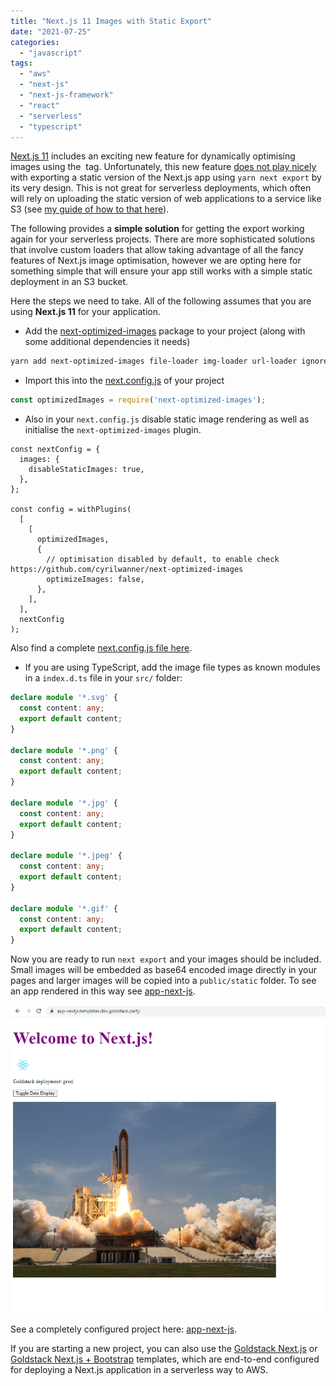 ```yaml
---
title: "Next.js 11 Images with Static Export"
date: "2021-07-25"
categories: 
  - "javascript"
tags: 
  - "aws"
  - "next-js"
  - "next-js-framework"
  - "react"
  - "serverless"
  - "typescript"
---
```


[Next.js 11](https://nextjs.org/blog/next-11) includes an exciting new feature for dynamically optimising images using the [<Image>](https://nextjs.org/docs/api-reference/next/image) tag. Unfortunately, this new feature [does not play nicely](https://github.com/vercel/next.js/issues/18356) with exporting a static version of the Next.js app using `yarn next export` by its very design. This is not great for serverless deployments, which often will rely on uploading the static version of web applications to a service like S3 (see [my guide of how to that here](https://maxrohde.com/2021/01/30/deploy-next-js-to-aws/)).

The following provides a **simple solution** for getting the export working again for your serverless projects. There are more sophisticated solutions that involve custom loaders that allow taking advantage of all the fancy features of Next.js image optimisation, however we are opting here for something simple that will ensure your app still works with a simple static deployment in an S3 bucket.

Here the steps we need to take. All of the following assumes that you are using **Next.js 11** for your application.

- Add the [next-optimized-images](https://github.com/cyrilwanner/next-optimized-images) package to your project (along with some additional dependencies it needs)

```bash
yarn add next-optimized-images file-loader img-loader url-loader ignore-loader extracted-loader next-compose-plugins
```

- Import this into the [next.config.js](https://nextjs.org/docs/api-reference/next.config.js/introduction) of your project

```javascript
const optimizedImages = require('next-optimized-images');
```

- Also in your `next.config.js` disable static image rendering as well as initialise the `next-optimized-images` plugin.

```
const nextConfig = {
  images: {
    disableStaticImages: true,
  },
};

const config = withPlugins(
  [
    [
      optimizedImages,
      {
        // optimisation disabled by default, to enable check https://github.com/cyrilwanner/next-optimized-images
        optimizeImages: false,
      },
    ],
  ],
  nextConfig
);
```

Also find a complete [next.config.js file here](https://github.com/goldstack/goldstack/blob/master/workspaces/templates/packages/app-nextjs/next.config.js).

- If you are using TypeScript, add the image file types as known modules in a `index.d.ts` file in your `src/` folder:

```typescript
declare module '*.svg' {
  const content: any;
  export default content;
}

declare module '*.png' {
  const content: any;
  export default content;
}

declare module '*.jpg' {
  const content: any;
  export default content;
}

declare module '*.jpeg' {
  const content: any;
  export default content;
}

declare module '*.gif' {
  const content: any;
  export default content;
}
```

Now you are ready to run `next export` and your images should be included. Small images will be embedded as base64 encoded image directly in your pages and larger images will be copied into a `public/static` folder. To see an app rendered in this way see [app-next-js](https://app-nextjs.templates.dev.goldstack.party/).

![Next.js App for static export with images](images/nextjs-11-static-images-app.png)

See a completely configured project here: [app-next-js](https://github.com/goldstack/goldstack/tree/master/workspaces/templates/packages/app-nextjs).

If you are starting a new project, you can also use the [Goldstack Next.js](https://goldstack.party/templates/nextjs) or [Goldstack Next.js + Bootstrap](https://goldstack.party/templates/nextjs-bootstrap) templates, which are end-to-end configured for deploying a Next.js application in a serverless way to AWS.
